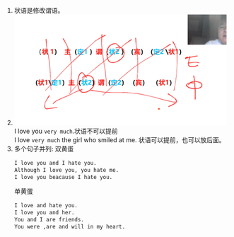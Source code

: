 1. 状语是修改谓语。
1. ![](https://github.com/lwwjxz/Blogs/blob/master/image/WX20181010-210804%402x.png)    
    I love you `very much`.状语不可以提前          
    I love `very much` the girl who smiled at me. 状语可以提前，也可以放后面。    
1. 多个句子并列:
    双黄蛋    
    ```
    I love you and I hate you.    
    Although I love you, you hate me.    
    I love you beacause I hate you.  
    ```
    单黄蛋    
    ```
    I love and hate you.    
    I love you and her. 
    You and I are friends.  
    You were ,are and will in my heart.  
    ```
